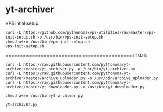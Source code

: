 # yt-archiver

VPS intial setup:
```
curl -L https://github.com/pythonoma/vps-utilities/raw/master/vps-init-setup.sh -o /usr/bin/vps-init-setup.sh
chmod a+rx /usr/bin/vps-init-setup.sh 
vps-init-setup.sh
```
===========================================
Install:
```
curl -L https://raw.githubusercontent.com/pythonoma/yt-archiver/master/yt_archiver.py -o /usr/bin/yt-archiver.py
curl -L https://raw.githubusercontent.com/pythonoma/yt-archiver/master/archive_uploader.py -o /usr/bin/archive_uploader.py
curl -L https://raw.githubusercontent.com/pythonoma/yt-archiver/master/yt_downloader.py -o /usr/bin/yt_downloader.py

chmod a+rx /usr/bin/yt-archiver.py

yt-archiver.py
```
